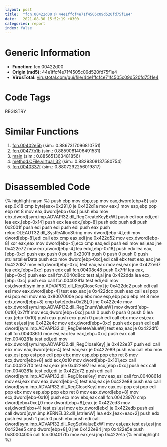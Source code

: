 ```yaml
---
layout: post
title:  "fcn.00422d00 @ 44e1ffcf4e71f4505c09d520fd75f1e4"
date:   2021-08-30 15:52:19 +0300
categories: report
index: false
---
```


# Generic Information
- **Function:** fcn.00422d00
- **Origin (md5):** 44e1ffcf4e71f4505c09d520fd75f1e4
- **VirusTotal:** [virustotal.com/gui/file/44e1ffcf4e71f4505c09d520fd75f1e4][virustotal_ref]

# Code Tags
<span class="tag" id="REGISTRY">REGISTRY</span>


# Similar Functions

1. [fcn.00402e5b][similar_1_ref] (sim.: 0.8867317096810751)
2. [fcn.00477b1b][similar_2_ref] (sim.: 0.8859081406491531)
3. [main][similar_3_ref] (sim.: 0.885651363481856)
4. [method.CFile.virtual\_32][similar_4_ref] (sim.: 0.8829308137580754)
5. [fcn.0040337f][similar_5_ref] (sim.: 0.8807292256019817)


# Disassembled Code

{% highlight nasm %}
push ebp
mov ebp,esp
mov eax,dword[ebp+8]
sub esp,0x18
cmp byte[eax+0x29],0
je 0x422d1a
mov eax,1
mov esp,ebp
pop ebp
ret 8
mov eax,dword[ebp+0xc]
push ebx
mov ebx,dword[sym.imp.ADVAPI32.dll_RegCreateKeyExW]
push edi
xor edi,edi
lea ecx,[ebp-0x14]
push ecx
lea edx,[ebp-8]
push edx
push edi
push 0x2001f
push edi
push edi
push edi
push eax
push reloc.OLEAUT32.dll_SysReAllocString
mov dword[ebp-4],edi
mov dword[ebp-8],edi
call ebx
cmp eax,edi
jne 0x422d52
mov ecx,dword[ebp-8]
xor eax,eax
mov dword[ebp-4],ecx
cmp eax,edi
push esi
mov esi,eax
jne 0x422e72
mov ecx,dword[ebp-4]
lea edx,[ebp-0x18]
push edx
lea eax,[ebp-0xc]
push eax
push 0
push 0x2001f
push 0
push 0
push 0
push str.InstallerData
push ecx
mov dword[ebp-0xc],edi
call ebx
test eax,eax
jne 0x422d87
mov edi,dword[ebp-0xc]
test eax,eax
mov esi,eax
jne 0x422e67
lea edx,[ebp+0xc]
push edx
call fcn.00408c48
push 0x7fff
lea eax,[ebp+0xc]
push eax
call fcn.0040d8cc
test al,al
jne 0x422dda
lea ecx,[ebp+0xc]
push ecx
call fcn.0040281a
test edi,edi
mov esi,dword[sym.imp.ADVAPI32.dll_RegCloseKey]
je 0x422dc2
push edi
call esi
mov eax,dword[ebp-4]
test eax,eax
je 0x422dcc
push eax
call esi
pop esi
pop edi
mov eax,0x8007000e
pop ebx
mov esp,ebp
pop ebp
ret 8
mov edx,dword[ebp+8]
cmp byte[edx+0x28],0
jne 0x422e4c
mov ebx,dword[sym.imp.ADVAPI32.dll_RegEnumValueW]
mov dword[ebp-0x10],0x7fff
mov ecx,dword[ebp+0xc]
push 0
push 0
push 0
push 0
lea eax,[ebp-0x10]
push eax
push ecx
push 0
push edi
call ebx
mov esi,eax
test esi,esi
jne 0x422e4c
mov edx,dword[ebp+0xc]
push edx
push edi
call dword[sym.imp.ADVAPI32.dll_RegDeleteValueW]
test eax,eax
je 0x422df0
call fcn.0040861d
mov esi,eax
lea eax,[ebp+0xc]
push eax
call fcn.0040281a
test edi,edi
mov ebx,dword[sym.imp.ADVAPI32.dll_RegCloseKey]
je 0x422e37
push edi
call ebx
mov eax,dword[ebp-4]
test eax,eax
je 0x422e89
push eax
call ebx
mov eax,esi
pop esi
pop edi
pop ebx
mov esp,ebp
pop ebp
ret 8
mov ecx,dword[ebp+8]
add ecx,0x10
mov dword[ebp-0x10],ecx
call fcn.004237f0
test eax,eax
jne 0x422e97
lea ecx,[ebp+0xc]
push ecx
call fcn.0040281a
test edi,edi
je 0x422e72
push edi
call dword[sym.imp.ADVAPI32.dll_RegCloseKey]
mov eax,esi
call fcn.0040861d
mov esi,eax
mov eax,dword[ebp-4]
test eax,eax
je 0x422e89
push eax
call dword[sym.imp.ADVAPI32.dll_RegCloseKey]
mov eax,esi
pop esi
pop edi
pop ebx
mov esp,ebp
pop ebp
ret 8
mov eax,dword[ebp+8]
mov ecx,dword[ebp-0x10]
push ecx
mov ebx,eax
call fcn.00423970
cmp dword[ebx+0xc],0
mov dword[ebp+8],eax
je 0x422ed3
mov esi,dword[ebx+4]
test esi,esi
mov ebx,dword[ebx]
je 0x422edb
push esi
call dword[sym.imp.KERNEL32.dll_lstrlenW]
lea edx,[eax+eax+2]
push edx
push esi
push 1
push 0
push ebx
push edi
call dword[sym.imp.ADVAPI32.dll_RegSetValueExW]
mov esi,eax
test esi,esi
jne 0x422ee5
cmp dword[ebp+8],0
jne 0x422e94
jmp 0x422e5e
push 0x80004005
call fcn.004017fb
mov eax,esi
jmp 0x422e1a
{% endhighlight %}


[similar_1_ref]: /report/fcn.00402e5b@8cfdb0713f3b8f9b0a5ef775f40cf182
[similar_2_ref]: /report/fcn.00477b1b@d96761eb00d2d97e2b6f5ffffed0b46a
[similar_3_ref]: /report/main@ba5ec83721de3ca10b3c9583f3b2c6a1
[similar_4_ref]: /report/method.CFile.virtual_32@59aef7c08025d70f84c85db2092fc99e
[similar_5_ref]: /report/fcn.0040337f@59b1876779e3211327c1a96e7e2c12c4
[virustotal_ref]: https://www.virustotal.com/gui/file/44e1ffcf4e71f4505c09d520fd75f1e4
